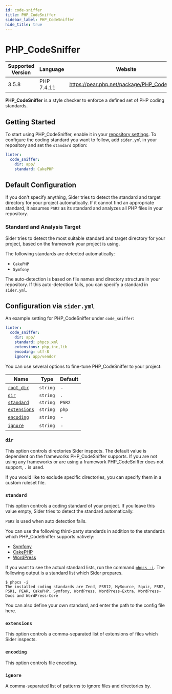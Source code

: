 ```yaml
---
id: code-sniffer
title: PHP_CodeSniffer
sidebar_label: PHP_CodeSniffer
hide_title: true
---
```


# PHP_CodeSniffer

| Supported Version | Language   | Website                                      |
| ----------------- | ---------- | -------------------------------------------- |
| 3.5.8             | PHP 7.4.11 | https://pear.php.net/package/PHP_CodeSniffer |

**PHP_CodeSniffer** is a style checker to enforce a defined set of PHP coding standards.

## Getting Started

To start using PHP_CodeSniffer, enable it in your [repository settings](../../getting-started/repository-settings.md).
To configure the coding standard you want to follow, add `sider.yml` in your repository and set the `standard` option:

```yaml
linter:
  code_sniffer:
    dir: app/
    standard: CakePHP
```

## Default Configuration

If you don't specify anything, Sider tries to detect the standard and target directory for your project automatically.
If it cannot find an appropriate standard, it assumes `PSR2` as its standard and analyzes all PHP files in your repository.

### Standard and Analysis Target

Sider tries to detect the most suitable standard and target directory for your project,
based on the framework your project is using.

The following standards are detected automatically:

- `CakePHP`
- `Symfony`

The auto-detection is based on file names and directory structure in your repository.
If this auto-detection fails, you can specify a standard in `sider.yml`.

## Configuration via `sider.yml`

An example setting for PHP_CodeSniffer under `code_sniffer`:

```yaml
linter:
  code_sniffer:
    dir: app/
    standard: phpcs.xml
    extensions: php,inc,lib
    encoding: utf-8
    ignore: app/vendor
```

You can use several options to fine-tune PHP_CodeSniffer to your project:

| Name                                                                                  | Type     | Default |
| ------------------------------------------------------------------------------------- | -------- | ------- |
| [`root_dir`](../../getting-started/custom-configuration.md#linteranalyzer_idroot_dir) | `string` | -       |
| [`dir`](#dir)                                                                         | `string` | `.`     |
| [`standard`](#standard)                                                               | `string` | `PSR2`  |
| [`extensions`](#extensions)                                                           | `string` | `php`   |
| [`encoding`](#encoding)                                                               | `string` | -       |
| [`ignore`](#ignore)                                                                   | `string` | -       |

### `dir`

This option controls directories Sider inspects. The default value is dependent on the frameworks PHP_CodeSniffer supports.
If you are not using any frameworks or are using a framework PHP_CodeSniffer does not support, `.` is used.

If you would like to exclude specific directories, you can specify them in a custom ruleset file.

### `standard`

This option controls a coding standard of your project. If you leave this value empty, Sider tries to detect the standard automatically.

`PSR2` is used when auto detection fails.

You can use the following third-party standards in addition to the standards which PHP_CodeSniffer supports natively:

- [Symfony](https://github.com/djoos/Symfony-coding-standard)
- [CakePHP](https://github.com/cakephp/cakephp-codesniffer)
- [WordPress](https://github.com/WordPress/WordPress-Coding-Standards)

If you want to see the actual standard lists, run the command [`phpcs -i`](https://github.com/squizlabs/PHP_CodeSniffer/wiki/Usage#printing-a-list-of-installed-coding-standards).
The following output is a standard list which Sider prepares.

```shell
$ phpcs -i
The installed coding standards are Zend, PSR12, MySource, Squiz, PSR2, PSR1, PEAR, CakePHP, Symfony, WordPress, WordPress-Extra, WordPress-Docs and WordPress-Core
```

You can also define your own standard, and enter the path to the config file here.

### `extensions`

This option controls a comma-separated list of extensions of files which Sider inspects.

### `encoding`

This option controls file encoding.

### `ignore`

A comma-separated list of patterns to ignore files and directories by.
